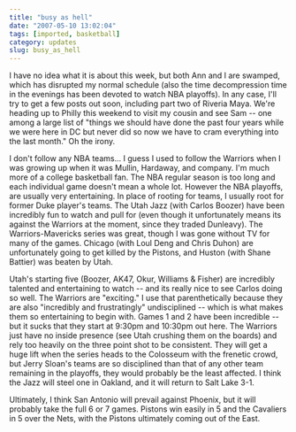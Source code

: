 ```yaml
---
title: "busy as hell"
date: "2007-05-10 13:02:04"
tags: [imported, basketball]
category: updates
slug: busy_as_hell
---
```


I have no idea what it is about this week, but both Ann and I are swamped, which has disrupted my normal schedule (also the time decompression time in the evenings has been devoted to watch NBA playoffs). In any case, I'll try to get a few posts out soon, including part two of Riveria Maya. We're heading up to Philly this weekend to visit my cousin and see Sam -- one among a large list of "things we should have done the past four years while we were here in DC but never did so now we have to cram everything into the last month." Oh the irony.

I don't follow any NBA teams... I guess I used to follow the Warriors when I was growing up when it was Mullin, Hardaway, and company. I'm much more of a college basketball fan. The NBA regular season is too long and each individual game doesn't mean a whole lot. However the NBA playoffs, are usually very entertaining. In place of rooting for teams, I usually root for former Duke player's teams. The Utah Jazz (with Carlos Boozer) have been incredibly fun to watch and pull for (even though it unfortunately means its against the Warriors at the moment, since they traded Dunleavy). The Warriors-Mavericks series was great, though I was gone without TV for many of the games. Chicago (with Loul Deng and Chris Duhon) are unfortunately going to get killed by the Pistons, and Huston (with Shane Battier) was beaten by Utah.

Utah's starting five (Boozer, AK47, Okur, Williams & Fisher) are incredibly talented and entertaining to watch -- and its really nice to see Carlos doing so well. The Warriors are "exciting." I use that parenthetically because they are also "incredibly and frustratingly" undisciplined -- which is what makes them so entertaining to begin with. Games 1 and 2 have been incredible -- but it sucks that they start at 9:30pm and 10:30pm out here. The Warriors just have no inside presence (see Utah crushing them on the boards) and rely too heavily on the three point shot to be consistent. They will get a huge lift when the series heads to the Colosseum with the frenetic crowd, but Jerry Sloan's teams are so disciplined than that of any other team remaining in the playoffs, they would probably be the least affected. I think the Jazz will steel one in Oakland, and it will return to Salt Lake 3-1.

Ultimately, I think San Antonio will prevail against Phoenix, but it will probably take the full 6 or 7 games. Pistons win easily in 5 and the Cavaliers in 5 over the Nets, with the Pistons ultimately coming out of the East.
